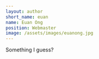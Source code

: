 ```yaml
---
layout: author
short_name: euan
name: Euan Ong
position: Webmaster
image: /assets/images/euanong.jpg
---
```

Something I guess?